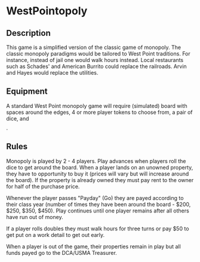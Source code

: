 # WestPointopoly

## Description

This game is a simplified version of the classic game of monopoly. The classic monopoly paradigms would be tailored to West Point traditions. For instance, instead of jail one would walk hours instead. Local restaurants such as Schades' and American Burrito could replace the railroads. Arvin and Hayes would replace the utilities.

## Equipment

A standard West Point monopoly game will require (simulated) board with spaces around the edges, 4 or more player tokens to choose from, a pair of dice, and $$$$.

## Rules

Monopoly is played by 2 - 4 players. Play advances when players roll the dice to get around the board. When a player lands on an unowned property, they have to opportunity to buy it (prices will vary but will increase around the board). If the property is already owned they must pay rent to the owner for half of the purchase price.

Whenever the player passes "Payday" (Go) they are payed according to their class year (number of times they have been around the board - $200, $250, $350, $450). Play continues until one player remains after all others have run out of money.

If a player rolls doubles they must walk hours for three turns or pay $50 to get put on a work detail to get out early.

When a player is out of the game, their properties remain in play but all funds payed go to the DCA/USMA Treasurer.